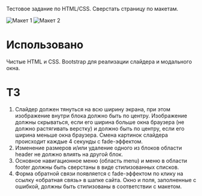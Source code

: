 Тестовое задание по HTML/CSS. Сверстать страницу по макетам.

![Макет 1](./prototypes/1.jpg "Макет 1")
![Макет 2](./prototypes/2.jpg "Макет 2")

# Использовано

Чистые HTML и CSS. Bootstrap для реализации слайдера и модального окна.

# ТЗ

1. Слайдер должен тянуться на всю ширину экрана, при этом изображение внутри блока должно быть по центру. Изображение должны скрываться, если его ширина больше окна браузера (не должно растягивать верстку) и должно быть по центру, если его ширина меньше окна браузера. Смена картинок слайдера происходит каждые 4 секунды с fade-эффектом.
1. Изменение размеров и/или удаление одного из блоков области header не должно влиять на другой блок.
1. Основное навигационное меню (область menu) и меню в области footer должны быть сверстаны в виде стилизованных списков.
1. Форма обратной связи появляется с fade-эффектом по клику на ссылку «обратная связь» в шапке сайта. Окно и поля, заполненные с ошибкой, должны быть стилизованы в соответствии с макетом.